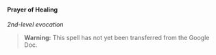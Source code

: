#### Prayer of Healing
<!-- markdownlint-disable-next-line no-emphasis-as-heading -->
_2nd-level evocation_

> **Warning:**
> This spell has not yet been transferred from the Google Doc.
